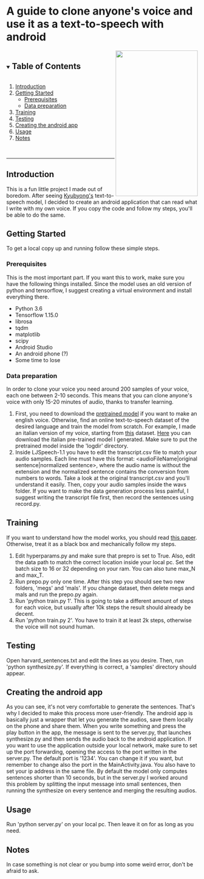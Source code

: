 # A guide to clone anyone's voice and use it as a text-to-speech with android 

<img align="right" src="https://github.com/simsax/Voice_cloner/blob/myChanges/demo.gif" width="216" height="384" />

<details open="open">
  <summary><h2 style="display: inline-block">Table of Contents</h2></summary>
  <ol>
    <li>
      <a href="#introduction">Introduction</a>
    </li>
    <li>
      <a href="#getting-started">Getting Started</a>
      <ul>
        <li><a href="#prerequisites">Prerequisites</a></li>
        <li><a href="#data-preparation">Data preparation</a></li>
      </ul>
    </li>
    <li><a href="#training">Training</a></li>
    <li><a href="#testing">Testing</a></li>
    <li><a href="#creating-the-android-app">Creating the android app</a></li>
    <li><a href="#usage">Usage</a></li>
    <li><a href="#notes">Notes</a></li>
  </ol>
</details>

<br />

---

## Introduction
This is a fun little project I made out of boredom. After seeing [Kyubyong's] text-to-speech model, I decided to create an android application that can read what I write with my own voice. If you copy the code and follow my steps, you'll be able to do the same.

[Kyubyong's]: https://github.com/Kyubyong/dc_tts
<!-- GETTING STARTED -->
## Getting Started

To get a local copy up and running follow these simple steps.

### Prerequisites

This is the most important part. If you want this to work, make sure you have the following things installed. Since the model uses an old version of python and tensorflow, I suggest creating a virtual environment and install everything there.

* []() Python 3.6
* []() Tensorflow 1.15.0
* []() librosa
* []() tqdm
* []() matplotlib
* []() scipy
* []() Android Studio
* []() An android phone (?)
* []() Some time to lose

### Data preparation

In order to clone your voice you need around 200 samples of your voice, each one between 2-10 seconds. This means that you can clone anyone's voice with only 15-20 minutes of audio, thanks to transfer learning.
1. First, you need to download the [pretrained model] if you want to make an english voice. Otherwise, find an online text-to-speech dataset of the desired language and train the model from scratch. For example, I made an italian version of my voice, starting from [this] dataset. 
[Here] you can download the italian pre-trained model I generated. 
Make sure to put the pretrained model inside the 'logdir' directory.
2. Inside LJSpeech-1.1 you have to edit the transcript.csv file to match your audio samples. Each line must have this format: <audioFileName|original sentence|normalized sentence>, where the audio name is without the extension and the normalized sentence contains the conversion from numbers to words. Take a look at the original transcript.csv and you'll understand it easily. Then, copy your audio samples inside the wavs folder. If you want to make the data generation process less painful, I suggest writing the transcript file first, then record the sentences using record.py.

[pretrained model]: https://www.dropbox.com/s/1oyipstjxh2n5wo/LJ_logdir.tar?dl=0
[this]: https://www.caito.de/2019/01/the-m-ailabs-speech-dataset/
[here]: https://www.dropbox.com/s/y38m6hrucah3ua7/logdir.rar?dl=0

## Training

If you want to understand how the model works, you should read [this paper]. Otherwise, treat it as a black box and mechanically follow my steps.

1. Edit hyperparams.py and make sure that prepro is set to True. Also, edit the data path to match the correct location inside your local pc. Set the batch size to 16 or 32 depending on your ram. You can also tune max_N and max_T.
2. Run prepo.py only one time. After this step you should see two new folders, 'megs' and 'mals'. If you change dataset, then delete megs and mals and run the prepo.py again.
3. Run 'python train.py 1'. This is going to take a different amount of steps for each voice, but usually after 10k steps the result should already be decent.
4. Run 'python train.py 2'. You have to train it at least 2k steps, otherwise the voice will not sound human.

[this paper]: https://arxiv.org/abs/1710.08969

## Testing

Open harvard_sentences.txt and edit the lines as you desire. Then, run 'python synthesize.py'. If everything is correct, a 'samples' directory should appear. 

## Creating the android app

As you can see, it's not very comfortable to generate the sentences. That's why I decided to make this process more user-friendly.
The android app is basically just a wrapper that let you generate the audios, save them locally on the phone and share them.
When you write something and press the play button in the app, the message is sent to the server.py, that launches synthesize.py and then sends the audio back to the android application.
If you want to use the application outside your local network, make sure to set up the port forwarding, opening the access to the port written in the server.py. The default port is '1234'. You can change it if you want, but remember to change also the port in the MainActivity.java. You also have to set your ip address in the same file.
By default the model only computes sentences shorter than 10 seconds, but in the server.py I worked around this problem by splitting the input message into small sentences, then running the synthesize on every sentence and merging the resulting audios.

## Usage

Run 'python server.py' on your local pc. Then leave it on for as long as you need.

## Notes
In case something is not clear or you bump into some weird error, don't be afraid to ask.
